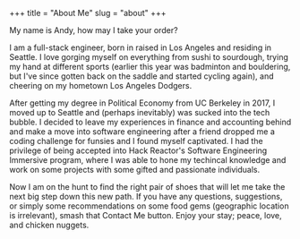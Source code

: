 +++
title = "About Me"
slug = "about"
+++

My name is Andy, how may I take your order? 

I am a full-stack engineer, born in raised in Los Angeles and residing in Seattle. I love gorging myself on everything from sushi to sourdough, trying my hand at different sports (earlier this year was badminton and bouldering, but I've since gotten back on the saddle and started cycling again), and cheering on my hometown Los Angeles Dodgers. 

After getting my degree in Political Economy from UC Berkeley in 2017, I moved up to Seattle and (perhaps inevitably) was sucked into the tech bubble. I decided to leave my experiences in finance and accounting behind and make a move into software engineering after a friend dropped me a coding challenge for funsies and I found myself captivated. I had the privilege of being accepted into Hack Reactor's Software Engineering Immersive program, where I was able to hone my techincal knowledge and work on some projects with some gifted and passionate individuals. 

Now I am on the hunt to find the right pair of shoes that will let me take the next big step down this new path. If you have any questions, suggestions, or simply some recommendations on some food gems (geographic location is irrelevant), smash that Contact Me button. Enjoy your stay; peace, love, and chicken nuggets. 
